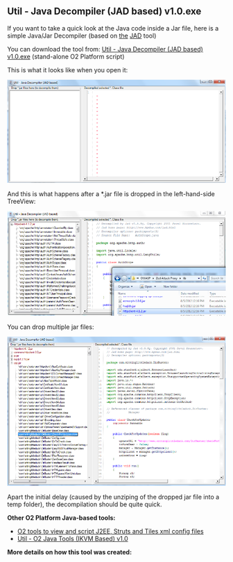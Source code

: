 ##  Util - Java Decompiler (JAD based) v1.0.exe 

If you want to take a quick look at the Java code inside a Jar file, here is a simple Java/Jar Decompiler (based on [the](http://en.wikipedia.org/wiki/JAD_(JAva_Decompiler)) [JAD](http://www.varaneckas.com/jad/) tool)

You can download the tool from: [Util - Java Decompiler (JAD based) v1.0.exe](https://dl.dropbox.com/u/81532342/O2Platform%20Tools/Java/Util%20-%20Java%20Decompiler%20%28JAD%20based%29%20v1.0.exe) (stand-alone O2 Platform script)  


This is what it looks like when you open it:

[![](images/Screen_Shot_2012-11-12_at_01_39_59.png)](http://4.bp.blogspot.com/-3oYy90BIQN4/UKBTtYOfVAI/AAAAAAAACCk/HDNYGO4oIqo/s1600/Screen+Shot+2012-11-12+at+01.39.59.png)

  
And this is what happens after a *.jar file is dropped in the left-hand-side TreeView:

[![](images/Screen_Shot_2012-11-12_at_01_40_30.png)](http://1.bp.blogspot.com/-B59vgH7WJJE/UKBTuazEsyI/AAAAAAAACCo/Yb3PGoBPbpY/s1600/Screen+Shot+2012-11-12+at+01.40.30.png)

  
You can drop multiple jar files:

[![](images/Screen_Shot_2012-11-12_at_01_47_14.png)](http://2.bp.blogspot.com/-EzR0YFl5qbo/UKBVa0GUr4I/AAAAAAAACC0/WIROdyMiDHY/s1600/Screen+Shot+2012-11-12+at+01.47.14.png)

  
Apart the initial delay (caused by the unziping of the dropped jar file into a temp folder), the decompilation should be quite quick.

**Other O2 Platform Java-based tools:**  


  * [O2 tools to view and script J2EE, Struts and Tiles xml config files](http://diniscruz.blogspot.com/2012/11/o2-tools-to-view-and-script-j2ee-struts.html)
  * [Util - O2 Java Tools (IKVM Based) v1.0](http://diniscruz.blogspot.com/2012/10/util-o2-java-tools-ikvm-based-v10.html)

**More details on how this tool was created:**
